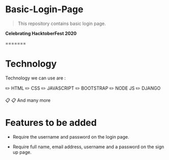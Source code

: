# Basic-Login-Page
>This repository contains basic login page.

**Celebrating HacktoberFest 2020**

=======
# Technology
Technology we can use are :

✏️ HTML
✏️ CSS
✏️ JAVASCRIPT
✏️ BOOTSTRAP
✏️ NODE JS
✏️ DJANGO

📋 📋 And many more

# Features to be added
* Require the username and password on the login page.

* Require full name, email address, username and a password on the sign up page.
